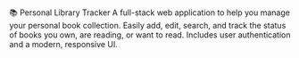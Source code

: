 📚 Personal Library Tracker
A full-stack web application to help you manage your personal book collection. Easily add, edit, search, and track the status of books you own, are reading, or want to read. Includes user authentication and a modern, responsive UI.
